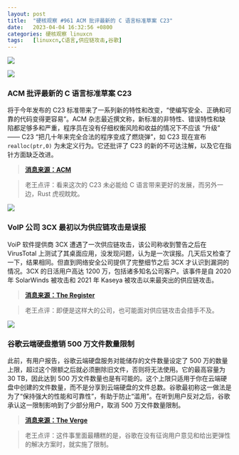 ```yaml
---
layout: post
title:	"硬核观察 #961 ACM 批评最新的 C 语言标准草案 C23"
date:	2023-04-04 16:32:56 +0800 
categories:	硬核观察 linuxcn 
tags:	[linuxcn,C语言,供应链攻击,谷歌]
---
```



![](/Asserts/Images//attachment/album/202304/04/163048u2xff8of6v4v8sbf.jpg)


![](/Asserts/Images//attachment/album/202304/04/163101syz66j1d2162t1tz.jpg)


### ACM 批评最新的 C 语言标准草案 C23


将于今年发布的 C23 标准带来了一系列新的特性和改变，“使编写安全、正确和可靠的代码变得更容易”。ACM 杂志最近撰文称，新标准的非特性、错误特性和缺陷都足够多和严重，程序员在没有仔细权衡风险和收益的情况下不应该 “升级” —— C23 “把几十年来完全合法的程序变成了燃烧弹”，如 C23 现在宣布 `realloc(ptr,0)` 为未定义行为。它还批评了 C23 的新的不可达注解，以及它在指针方面缺乏改进。



> 
> **[消息来源：ACM](https://queue.acm.org/detail.cfm?id=3588242)**
> 
> 
> 



> 
> 老王点评：看来这次的 C23 未必能给 C 语言带来更好的发展，而另外一边，Rust 虎视眈眈。
> 
> 
> 


![](/Asserts/Images//attachment/album/202304/04/163115ej5uxvztcjeurdwx.jpg)


### VoIP 公司 3CX 最初以为供应链攻击是误报


VoiP 软件提供商 3CX 遭遇了一次供应链攻击，该公司称收到警告之后在 VirusTotal 上测试了其桌面应用，没发现问题，认为是一次误报。几天后又检查了一下，结果相同。但直到网络安全公司提供了完整细节之后 3CX 才认识到漏洞的情况。3CX 的日活用户高达 1200 万，包括诸多知名公司客户。该事件是自 2020 年 SolarWinds 被攻击和 2021 年 Kaseya 被攻击以来最突出的供应链攻击。



> 
> **[消息来源：The Register](https://www.theregister.com/2023/04/03/3cx_false_positive_supply_chain_attack)**
> 
> 
> 



> 
> 老王点评：即便是这样大的公司，也可能面对供应链攻击会措手不及。
> 
> 
> 


![](/Asserts/Images//attachment/album/202304/04/163158e32kfz2avpr3vaaa.jpg)


### 谷歌云端硬盘撤销 500 万文件数量限制


此前，有用户报告，谷歌云端硬盘服务对能储存的文件数量设定了 500 万的数量上限，超过这个限额之后就必须删除旧文件，否则将无法使用。它的最高容量为 30 TB，因此达到 500 万文件数量也是有可能的。这个上限只适用于你在云端硬盘中创建的文件数量，而不是分享到云端硬盘的文件总数。谷歌最初称这一做法是为了“保持强大的性能和可靠性”，有助于防止“滥用”。在听到用户反对之后，谷歌承认这一限制影响到了少部分用户，取消 500 万文件数量限制。



> 
> **[消息来源：The Verge](https://www.theverge.com/2023/4/3/23667971/google-drive-5-million-files-limit-storage)**
> 
> 
> 



> 
> 老王点评：这件事里面最糟糕的是，谷歌在没有征询用户意见和给出更弹性的解决方案时，就实施了限制。
> 
> 
>
